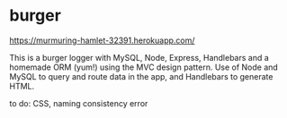 # burger 

https://murmuring-hamlet-32391.herokuapp.com/

This is a burger logger with MySQL, Node, Express, Handlebars and a homemade ORM (yum!) using the MVC design pattern. Use of Node and MySQL to query and route data in the app, and Handlebars to generate HTML.

to do: CSS, naming consistency error

